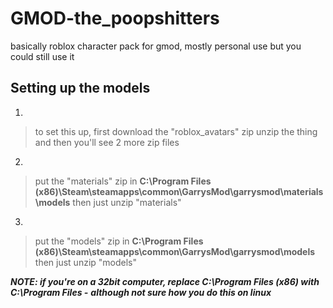 # GMOD-the_poopshitters
basically roblox character pack for gmod, mostly personal use but you could still use it

Setting up the models
--------
1.
> to set this up, first download the "roblox_avatars" zip
> unzip the thing and then you'll see 2 more zip files

2.
> put the "materials" zip in **C:\Program Files (x86)\Steam\steamapps\common\GarrysMod\garrysmod\materials\models**
> then just unzip "materials"

3.
> put the "models" zip in **C:\Program Files (x86)\Steam\steamapps\common\GarrysMod\garrysmod\models**
> then just unzip "models"

***NOTE: if you're on a 32bit computer, replace C:\Program Files (x86) with C:\Program Files -***
***although not sure how you do this on linux***
